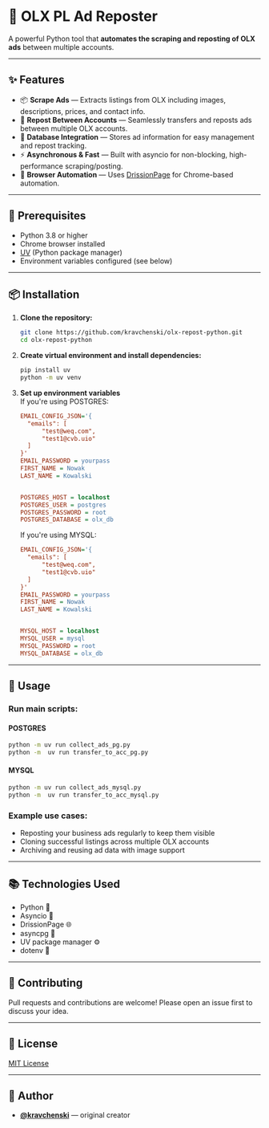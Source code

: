# 🚀 OLX PL Ad Reposter

A powerful Python tool that **automates the scraping and reposting of OLX ads** between multiple accounts.

---

## ✨ Features

* 📦 **Scrape Ads** — Extracts listings from OLX including images, descriptions, prices, and contact info.
* 🔄 **Repost Between Accounts** — Seamlessly transfers and reposts ads between multiple OLX accounts.
* 🧠 **Database Integration** — Stores ad information for easy management and repost tracking.
* ⚡ **Asynchronous & Fast** — Built with asyncio for non-blocking, high-performance scraping/posting.
* 🧭 **Browser Automation** — Uses [DrissionPage](https://github.com/g1879/DrissionPage/) for Chrome-based automation.

---

## 🧰 Prerequisites

* Python 3.8 or higher
* Chrome browser installed
* [UV](https://github.com/astral-sh/uv) (Python package manager)
* Environment variables configured (see below)

---

## 📦 Installation

1. **Clone the repository:**

   ```bash
   git clone https://github.com/kravchenski/olx-repost-python.git
   cd olx-repost-python
   ```

2. **Create virtual environment and install dependencies:**

   ```bash
   pip install uv
   python -m uv venv
   ```

3. **Set up environment variables**<br>
   If you're using POSTGRES:

   ```ini
   EMAIL_CONFIG_JSON='{
     "emails": [
         "test@weq.com",
         "test1@cvb.uio"
     ]
   }'
   EMAIL_PASSWORD = yourpass
   FIRST_NAME = Nowak
   LAST_NAME = Kowalski
   
   
   POSTGRES_HOST = localhost
   POSTGRES_USER = postgres
   POSTGRES_PASSWORD = root
   POSTGRES_DATABASE = olx_db
   ```
      If you're using MYSQL:

   ```ini
   EMAIL_CONFIG_JSON='{
     "emails": [
         "test@weq.com",
         "test1@cvb.uio"
     ]
   }'
   EMAIL_PASSWORD = yourpass
   FIRST_NAME = Nowak
   LAST_NAME = Kowalski
   
   
   MYSQL_HOST = localhost
   MYSQL_USER = mysql
   MYSQL_PASSWORD = root
   MYSQL_DATABASE = olx_db
   ```

---

## 🚦 Usage

### Run main scripts:

#### POSTGRES
```bash
python -m uv run collect_ads_pg.py
python -m  uv run transfer_to_acc_pg.py
```
#### MYSQL
```bash
python -m uv run collect_ads_mysql.py
python -m  uv run transfer_to_acc_mysql.py

```

### Example use cases:

* Reposting your business ads regularly to keep them visible
* Cloning successful listings across multiple OLX accounts
* Archiving and reusing ad data with image support

---

## 📚 Technologies Used

* Python 🐍
* Asyncio 🧵
* DrissionPage 🌐
* asyncpg 📁
* UV package manager ⚙️
* dotenv 🔐

---

## 🤝 Contributing

Pull requests and contributions are welcome! Please open an issue first to discuss your idea.

---

## 📄 License

[MIT License](LICENSE)

---

## 👤 Author

* **[@kravchenski](https://github.com/kravchenski)** — original creator

